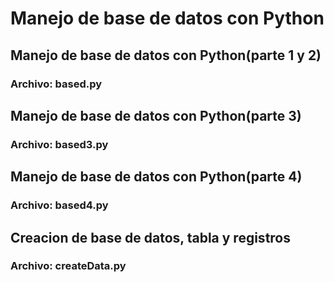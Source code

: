 # Manejo de base de datos con Python

## Manejo de base de datos con Python(parte 1 y 2)
### Archivo: based.py

## Manejo de base de datos con Python(parte 3)
### Archivo: based3.py

## Manejo de base de datos con Python(parte 4)
### Archivo: based4.py


## Creacion de base de datos, tabla y registros
### Archivo: createData.py

